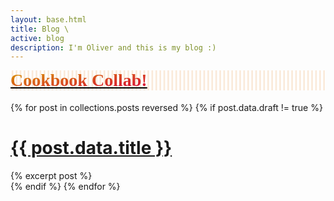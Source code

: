 ```yaml
---
layout: base.html
title: Blog \
active: blog
description: I'm Oliver and this is my blog :)
---
```


<style>
	@font-face {
		font-family: "Taters Fried";
		src: url("/fonts/Taters0.2-Fried.otf");
	}
	#cookbooklink {
		--bg: #fff;
		--altbg: #faeada;
		--acolor: #d89d00;
		background: linear-gradient(
			to right,
			var(--bg) 33%,
			var(--altbg) 33%,
			var(--altbg) 66%,
			var(--bg) 66%,
			var(--bg) 100%
		);
		background-size: .4rem;
	}
	#cookbooklink h1 {
		margin-top: .8rem;
		font-family: 'Taters Fried';
	}
	#cookbooklink h1 a {
		text-decoration-color: black;
		background: linear-gradient(to bottom right, #d89d00, #d8003b);
		-webkit-background-clip: text;
		color: transparent;
	}
</style>

<div id="postlinkscontainer">

<div class="griditem blogpost" id="cookbooklink">


# [Cookbook Collab!](/cookbook/)

</div>

{% for post in collections.posts reversed %}
{% if post.data.draft != true %}
<div class="griditem blogpost" id="{{ post.url }}">
<h1><a href="{{ post.url }}">{{ post.data.title }}</a></h1>
{% excerpt post %}
</div> 
{% endif %}
{% endfor %}


</div>